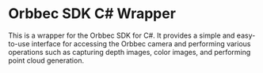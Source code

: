 # Orbbec SDK C# Wrapper

This is a wrapper for the Orbbec SDK for C#. It provides a simple and easy-to-use interface for accessing the Orbbec camera and performing various operations such as capturing depth images, color images, and performing point cloud generation.
